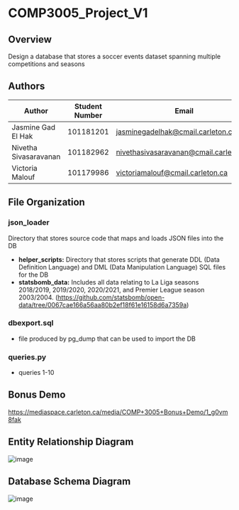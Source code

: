 # COMP3005_Project_V1

## Overview
Design a database that stores a soccer events dataset spanning multiple competitions and seasons

## Authors
| Author | Student Number | Email |
|----------|----------|----------|
|Jasmine Gad El Hak | 101181201 | jasminegadelhak@cmail.carleton.ca|
|Nivetha Sivasaravanan | 101182962 | nivethasivasaravanan@cmail.carleton.ca|
|Victoria Malouf | 101179986 | victoriamalouf@cmail.carleton.ca|

## File Organization
### json_loader
Directory that stores source code that maps and loads JSON files into the DB

- **helper_scripts:** Directory that stores scripts that generate DDL (Data Definition Language) and DML (Data Manipulation Language) SQL files for the DB
- **statsbomb_data:** Includes all data relating to La Liga seasons 2018/2019, 2019/2020, 2020/2021, and Premier League season 2003/2004. (https://github.com/statsbomb/open-data/tree/0067cae166a56aa80b2ef18f61e16158d6a7359a)

### dbexport.sql
- file produced by pg_dump that can be used to import the DB
  
### queries.py
- queries 1-10

## Bonus Demo
https://mediaspace.carleton.ca/media/COMP+3005+Bonus+Demo/1_g0vm8fak 

## Entity Relationship Diagram
![image](https://github.com/its-jasmine/COMP3005_Project_V1/assets/84146479/562f5537-6c39-4470-b714-a341cbc24895)

## Database Schema Diagram
![image](https://github.com/its-jasmine/COMP3005_Project_V1/assets/84146479/b75f2de5-b21c-4cd6-be51-9bae34dcffd4)


